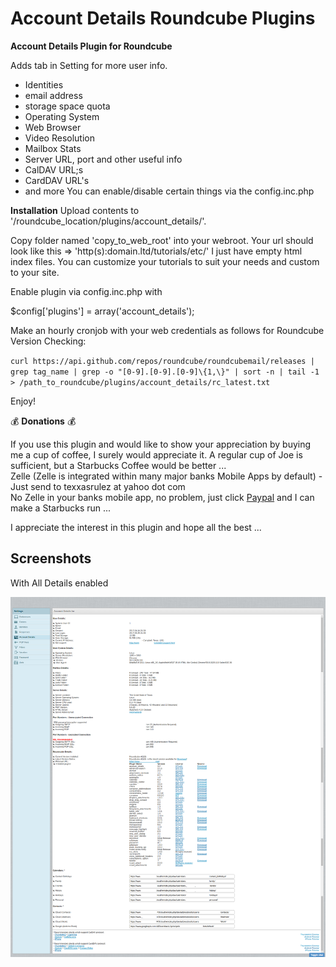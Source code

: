 # Account Details Roundcube Plugins #

**Account Details Plugin for Roundcube**

Adds tab in Setting for more user info. 
* Identities
* email address
* storage space quota
* Operating System
* Web Browser
* Video Resolution
* Mailbox Stats
* Server URL, port and other useful info
* CalDAV URL;s
* CardDAV URL's
* and more
You can enable/disable certain things via the config.inc.php

**Installation**
Upload contents to '/roundcube_location/plugins/account_details/'.

Copy folder named 'copy_to_web_root' into your webroot. Your url should look like this => 'http(s):domain.ltd/tutorials/etc/'
I just have empty html index files. You can customize your tutorials to suit your needs and custom to your site.

Enable plugin via config.inc.php with

$config['plugins'] = array('account_details');

Make an hourly cronjob with your web credentials as follows for Roundcube Version Checking:

`curl https://api.github.com/repos/roundcube/roundcubemail/releases | grep tag_name | grep -o "[0-9].[0-9].[0-9]\{1,\}" | sort -n | tail -1 > /path_to_roundcube/plugins/account_details/rc_latest.txt`


Enjoy!

:moneybag: **Donations** :moneybag:

If you use this plugin and would like to show your appreciation by buying me a cup of coffee, I surely would appreciate it. A regular cup of Joe is sufficient, but a Starbucks Coffee would be better ... \
Zelle (Zelle is integrated within many major banks Mobile Apps by default) - Just send to texxasrulez at yahoo dot com \
No Zelle in your banks mobile app, no problem, just click [Paypal](https://paypal.me/texxasrulez?locale.x=en_US) and I can make a Starbucks run ...

I appreciate the interest in this plugin and hope all the best ...

**Screenshots**
-----------
With All Details enabled

![Alt text](/tests/ad-screenshot1.png?raw=true "Account Details Screenshot")
